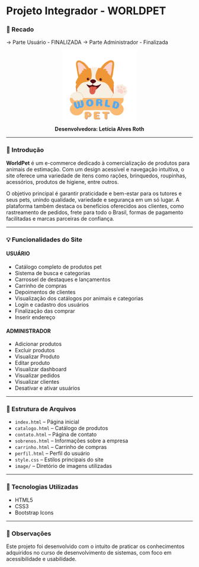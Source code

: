# Projeto Integrador - WORLDPET

### 💬 Recado
-> Parte Usuário - FINALIZADA
-> Parte Administrador - Finalizada


<p align="center">
  <img src="Projeto_Integrador_USUARIO/image/icones_nav/icone_principal.png" alt="Logo do WorldPet" width="200">
  <br>
  <strong>
    Desenvolvedora: Letícia Alves Roth
  </strong>
</p>

---

### 🐾 Introdução

**WorldPet** é um e-commerce dedicado à comercialização de produtos para animais de estimação. Com um design acessível e navegação intuitiva, o site oferece uma variedade de itens como rações, brinquedos, roupinhas, acessórios, produtos de higiene, entre outros.

O objetivo principal é garantir praticidade e bem-estar para os tutores e seus pets, unindo qualidade, variedade e segurança em um só lugar. A plataforma também destaca os benefícios oferecidos aos clientes, como rastreamento de pedidos, frete para todo o Brasil, formas de pagamento facilitadas e marcas parceiras de confiança.

---

### 💡 Funcionalidades do Site 

#### USUÁRIO
- Catálogo completo de produtos pet
- Sistema de busca e categorias
- Carrossel de destaques e lançamentos
- Carrinho de compras
- Depoimentos de clientes
- Visualização dos catálogos por animais e categorias
- Login e cadastro dos usuários
- Finalização das comprar
- Inserir endereço


#### ADMINISTRADOR
- Adicionar produtos
- Excluir produtos
- Visualizar Produto
- Editar produto
- Visualizar dashboard
- Visualizar pedidos
- Visualizar clientes
- Desativar e ativar usuários


---

### 📁 Estrutura de Arquivos

- `index.html` – Página inicial
- `catalogo.html` – Catálogo de produtos
- `contato.html` – Página de contato
- `sobrenos.html` – Informações sobre a empresa
- `carrinho.html` – Carrinho de compras
- `perfil.html` – Perfil do usuário
- `style.css` – Estilos principais do site
- `image/` – Diretório de imagens utilizadas

---

### 🚀 Tecnologias Utilizadas

- HTML5
- CSS3
- Bootstrap Icons

---

### 📌 Observações

Este projeto foi desenvolvido com o intuito de praticar os conhecimentos adquiridos no curso de desenvolvimento de sistemas, com foco em acessibilidade e usabilidade.


